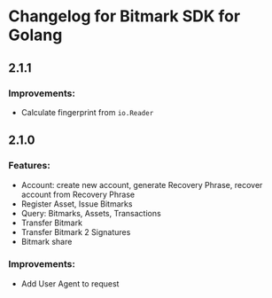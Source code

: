# Changelog for Bitmark SDK for Golang

## 2.1.1
### Improvements:
- Calculate fingerprint from `io.Reader`

## 2.1.0
### Features:
- Account: create new account, generate Recovery Phrase, recover account from Recovery Phrase
- Register Asset, Issue Bitmarks
- Query: Bitmarks, Assets, Transactions
- Transfer Bitmark
- Transfer Bitmark 2 Signatures
- Bitmark share

### Improvements:
- Add User Agent to request
